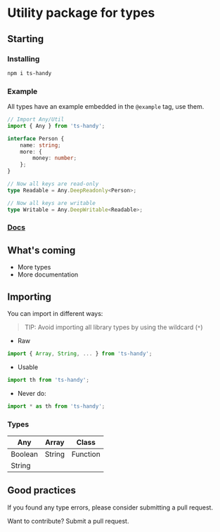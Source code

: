 # Utility package for types

## Starting

### Installing

```bash
npm i ts-handy
```

### Example

All types have an example embedded in the `@example` tag, use them.

```ts
// Import Any/Util
import { Any } from 'ts-handy';

interface Person {
    name: string;
    more: {
        money: number;
    };
}

// Now all keys are read-only
type Readable = Any.DeepReadonly<Person>;

// Now all keys are writable
type Writable = Any.DeepWritable<Readable>;
```

### [Docs](src/docs)

## What's coming

- More types
- More documentation

## Importing

You can import in different ways:

> TIP: Avoid importing all library types by using the wildcard (`*`)

- Raw

```ts
import { Array, String, ... } from 'ts-handy';
```

- Usable

```ts
import th from 'ts-handy';
```

- Never do:

```ts
import * as th from 'ts-handy';
```

### Types

| Any | Array | Class |
|-----|-------|-------|
| Boolean  | String | Function  |
| String

## Good practices

If you found any type errors, please consider submitting a pull request.

Want to contribute? Submit a pull request.
